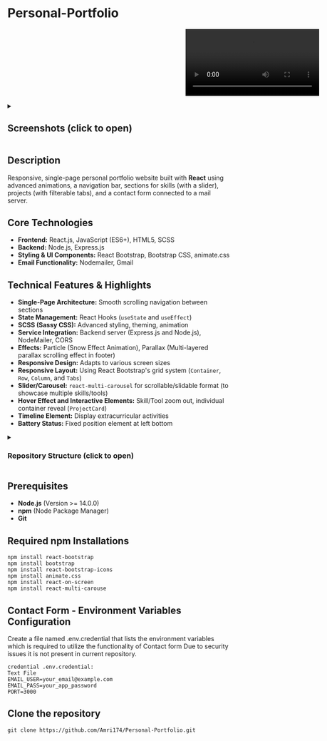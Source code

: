 # Personal-Portfolio


<p align="center">
  <video src="https://github.com/user-attachments/assets/e6a8642b-df5e-4829-b596-32909c50b147" controls width="300" style="margin-left:400;" ></video>
</p> 
<details>
<summary><h2><b>Screenshots (click to open)</b></h2></summary>
<p>
<img src="https://github.com/user-attachments/assets/3eeb7553-c65e-462e-bc0e-682e2ca40fa6" width=50% height=50%><img src="https://github.com/user-attachments/assets/7df505bf-0f03-4741-acb1-0cf999418791" width=50% height=50%><img src="https://github.com/user-attachments/assets/e21556c1-8923-4c8b-8609-4e478272fc7b" width=50% height=50%><img src="https://github.com/user-attachments/assets/3a404f8d-0ab3-4c7e-88ce-6f871cc644f2" width=50% height=50%><img src="https://github.com/user-attachments/assets/435fb805-a50f-440c-b370-fa5da482c361" width=50% height=50%>
</p>
</details>

## Description
Responsive, single-page personal portfolio website built with **React** using advanced animations, a navigation bar, sections for skills (with a slider), projects (with filterable tabs), and a contact form connected to a mail server.

## Core Technologies
- **Frontend:** React.js, JavaScript (ES6+), HTML5, SCSS
- **Backend:** Node.js, Express.js
- **Styling & UI Components:** React Bootstrap, Bootstrap CSS, animate.css
- **Email Functionality:** Nodemailer, Gmail

## Technical Features & Highlights
- **Single-Page Architecture:** Smooth scrolling navigation between sections
- **State Management:** React Hooks (`useState` and `useEffect`)
- **SCSS (Sassy CSS):** Advanced styling, theming, animation
- **Service Integration:** Backend server (Express.js and Node.js), NodeMailer, CORS
- **Effects:** Particle (Snow Effect Animation), Parallax (Multi-layered parallax scrolling effect in footer)
- **Responsive Design:** Adapts to various screen sizes
- **Responsive Layout:** Using React Bootstrap's grid system (`Container`, `Row`, `Column`, and `Tabs`)
- **Slider/Carousel:** `react-multi-carousel` for scrollable/slidable format (to showcase multiple skills/tools)
- **Hover Effect and Interactive Elements:** Skill/Tool zoom out, individual container reveal (`ProjectCard`)
- **Timeline Element:** Display extracurricular activities
- **Battery Status:** Fixed position element at left bottom

<details>
<summary><h3><b>Repository Structure (click to open)</b></h3></summary>

``````
├── Code Files/             
│   ├── pubilc/          
│   │   ├── favicon.ico
│   │   ├── index.html                 
│   │
│   ├── src
│   │   ├── assets/
│   │   │   ├── font/
│   │   │   ├── img/
│   │   │   
│   │   ├── components/
│   │   │   ├── Banner.js
│   │   │   ├── BatteryStatus.js
│   │   │   ├── Contact.js
│   │   │   ├── NavBar.js
│   │   │   ├── ParticlesBackground.js
│   │   │   ├── Project.js
│   │   │   ├── ProjectCard.js
│   │   │   ├── Skills.js
│   │   │
│   │   ├── App.js
│   │   ├── App.scss
│   │   ├── App.test.js
│   │   ├── index.css
│   │   ├── index.js
│   │
│   ├── README.md 
│   ├── package-lockjson
│   ├── package.json
│   ├── server.js
│   
├── capture/
│
├── README.md 
``````
</details>

## Prerequisites
- **Node.js** (Version >= 14.0.0)
- **npm** (Node Package Manager)
- **Git**

## Required npm Installations
``````
npm install react-bootstrap 
npm install bootstrap 
npm install react-bootstrap-icons 
npm install animate.css 
npm install react-on-screen 
npm install react-multi-carouse
``````

## Contact Form - Environment Variables Configuration
Create a file named .env.credential that lists the environment variables which is required to utilize the functionality of Contact form
Due to security issues it is not present in current repository.
``````
credential .env.credential:
Text File
EMAIL_USER=your_email@example.com
EMAIL_PASS=your_app_password
PORT=3000 
``````

## Clone the repository
``````
git clone https://github.com/Amri174/Personal-Portfolio.git
``````

